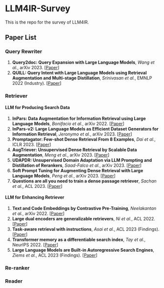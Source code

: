 # LLM4IR-Survey
This is the repo for the survey of LLM4IR.

## Paper List

### Query Rewriter

1. **Query2doc: Query Expansion with Large Language Models**, _Wang et al._, arXiv 2023. \[[Paper](https://arxiv.org/pdf/2303.07678.pdf)\] 
2. **QUILL: Query Intent with Large Language Models using Retrieval Augmentation and Multi-stage Distillation**, _Srinivasan et al._, EMNLP 2022 (Industry). \[[Paper](https://aclanthology.org/2022.emnlp-industry.50.pdf)\]

### Retriever
#### LLM for Producing Search Data
1. **InPars: Data Augmentation for Information Retrieval using Large Language Models**, _Bonifacio et al._, arXiv 2022. \[[Paper](https://arxiv.org/pdf/2202.05144.pdf)\]
2. **InPars-v2: Large Language Models as Efficient Dataset Generators for Information Retrieval**, _Jeronymo et al._, arXiv 2023. \[[Paper](https://arxiv.org/abs/2301.01820)\]
3. **Promptagator: Few-shot Dense Retrieval From 8 Examples**, _Dai et al._, ICLR 2023. \[[Paper](https://arxiv.org/pdf/2209.11755.pdf)\]
4. **AugTriever: Unsupervised Dense Retrieval by Scalable Data Augmentation**, _Meng et al._, arXiv 2023. \[[Paper](https://arxiv.org/pdf/2212.08841.pdf)\]
5. **UDAPDR: Unsupervised Domain Adaptation via LLM Prompting and Distillation of Rerankers**, _Saad-Falco et al._, arXiv 2023. \[[Paper](https://arxiv.org/pdf/2303.00807.pdf)\]
6. **Soft Prompt Tuning for Augmenting Dense Retrieval with Large Language Models**, _Peng et al._, arXiv 2023. \[[Paper](https://arxiv.org/pdf/2307.08303.pdf)\]
7. **Questions are all you need to train a dense passage retriever**, _Sachan et al._, ACL 2023. \[[Paper](https://aclanthology.org/2023.tacl-1.35.pdf)\]


#### LLM for Enhancing Retriever
1. **Text and Code Embeddings by Contrastive Pre-Training**, _Neelakantan et al._, arXiv 2022. \[[Paper](https://cdn.openai.com/papers/Text_and_Code_Embeddings_by_Contrastive_Pre_Training.pdf)\]
2. **Large dual encoders are generalizable retrievers**, _Ni et al._, ACL 2022. \[[Paper](https://aclanthology.org/2022.emnlp-main.669.pdf)\]
3. **Task-aware retrieval with instructions**, _Asai et al._, ACL 2023 (Findings). \[[Paper](https://aclanthology.org/2023.findings-acl.225.pdf)\]
4. **Transformer memory as a differentiable search index**, _Tay et al._, NeurIPS 2022. \[[Paper](https://proceedings.neurips.cc/paper_files/paper/2022/file/892840a6123b5ec99ebaab8be1530fba-Paper-Conference.pdf)\]
5. **Large Language Models are Built-in Autoregressive Search Engines**, _Ziems et al._, ACL 2023 (Findings). \[[Paper](https://aclanthology.org/2023.findings-acl.167.pdf)\]

### Re-ranker

### Reader
